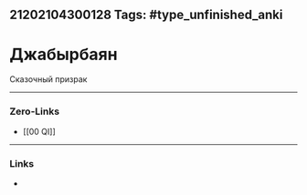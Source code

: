 21202104300128
Tags: #type_unfinished_anki
---
# Джабырбаян

Сказочный призрак

---
### Zero-Links
- [[00 QI]]
---
### Links
-